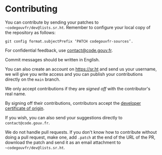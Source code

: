 # Contributing

You can contribute by sending your patches to `~codegouvfr/dev@lists.sr.ht`.  Remember to configure your local copy of the repository as follows:

    git config format.subjectPrefix ‘PATCH codegouvfr-sources’.

For confidential feedback, use [contact@code.gouv.fr](mailto:contact@code.gouv.fr).

Commit messages should be written in English.

You can also create an account on <https://sr.ht> and send us your username, we will give you write access and you can publish your contributions directly on the `main` branch.

We only accept contributions if they are *signed off* with the contributor's real name.

By signing off their contributions, contributors accept the [developer certificate of origin](https://developercertificate.org).

If you wish, you can also send your suggestions directly to `contact@code.gouv.fr`.

We do not handle pull requests. If you don't know how to contribute without doing a pull request, make one, add `.patch` at the end of the URL of the PR, download the patch and send it as an email attachment to `~codegouvfr/dev@lists.sr.ht`.
